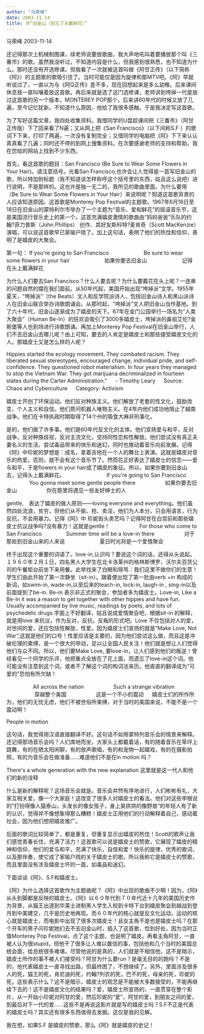```yaml
---
author: "马荣峰"
date: 2003-11-14
title: 评“旧金山（别忘了头戴鲜花）”
---
```


马荣峰  2003-11-14



还记得那次上机械制图课，续老师说要放歌曲，我大声地吼叫着要播放那个叫《三番市》的歌。虽然我没听过，不知道内容是什么，但我感到很熟悉，也不知道为什么。那时还没有开选修课。但我看了一次就被这首叫做《阿甘正传》（以下简称《阿》）的主题歌的歌吸引住了。当时可能仅是因为旋律和那MTV吧。《阿》早就听说过了，一直以为与《阿Q正传》差不多，现在回想起来是多么幼稚。后来课间休息我一直叫嚷着放这首歌。再后来就是选了这门选修课，老师讲到垮掉一代是放过这首歌的另一个版本，MONTEREY POP那个，后来讲60年代的时候又放了几遍，至今记忆犹新。不知道什么原因，他给了我很多感触。于是我决定写这首歌。

为了写好这篇文章，我四处收集资料。我借同学的U盘趁课间把《三番市》（阿甘正传版）下了回来看了N遍；又从网上把《San Francisco》（以下间称S.F ）的歌词下下来，打印了两遍，一次没有复制完全；又借同学的电脑把《阿》下下来认认真真看了几遍；同时还不停的到网上搜集资料。在次要感谢老师的支持和帮助。我在您给的网站上找到不少东西。

首先，看这首歌的题目：San Francisco (Be Sure to Wear Some Flowers in Your Hair)。请注意括号。光看San Francisco,也许会让人觉得是一首写旧金山的歌，所以特加附标题（我不知道该怎样称呼这个括号里的东西，姑且这么说吧）进行说明，不是那样的。这也许是独一无二的，我所见的歌曲里面。为什么要用（Be Sure to Wear Some Flowers in Your Hair）来说明呢？知道这首歌背景的人应该知道原因。这首歌是Monterey Pop Festival的主题歌。1967年6月16日至18日在旧金山的蒙特利尔市举办了一个主题为“音乐、爱和鲜花”的摇滚音乐节，这是美国流行音乐史上的第一个。这首充满嬉皮激情的歌曲由“妈妈爸爸”乐队的约翰?菲力普斯（John Phillips） 创作、其好友斯科特?麦肯奇（Scott MacKenzie）演唱，可以说这首歌早已家喻户晓了。加上这句话，表明了他们的热忱和信仰，表明了是嬉皮的大聚会。

第一句：
If you're going to San Francisco
　　　　　　 Be sure to wear some flowers in your hair
　　　　　　 如果你要去旧金山
　　　　　　 记得在头上戴满鲜花

为什么人们要去San Francisco？什么人要去呢？为什么要戴花在头上呢？一连串的问题自然的摆在我们面前。从50年代起，美国开始出现“垮掉派”文学。1955年夏天，“垮掉派”（the Beats）文人和反学院派诗人，包括旧金山诗人和黑山派诗人在旧金山联合举办诗歌朗诵会。从那时起，“垮掉派”文人把旧金山当作基地。到了六十年代，旧金山逐渐成为了嬉皮的天下。67年在金门公园举行一场名为“人类大聚会”（Human Be-In）的狂欢会吸引了3000多嬉皮士，垮掉派的鼻祖艾伦?金斯堡等人也到场进行诗歌朗诵。再加上Monterey Pop Festival在旧金山举行，人们不去旧金山去哪儿呢？由上可知，要去的人肯定是嬉皮士和那些接受嬉皮文化的人。那嬉皮士又是怎么样的人呢？

Hippies started the ecology movement. They combated racism. They liberated sexual stereotypes, encouraged change, individual pride, and self-confidence. They questioned robot materialism. In four years they managed to stop the Vietnam War. They got marijuana decriminalized in fourteen states during the Carter Administration."
　 - Timothy Leary
　 Source: Chaos and Cyberculture
　 Category: Activism

嬉皮士开创了环保运动。他们反对种族主义。他们解放了老套的性文化，鼓励改变，个人主义和自信。他们质问机器人唯物主义。在4年内他们成功地阻止了越南战争。他们在卡特执政时期取得了14个州的吸食大麻非刑事化。

是的，他们做了许多事。他们是60年代反文化的主体。他们宣扬爱与和平，反对战争，反对种族歧视，反对主流文化，坚持同性恋和性解放。他们尝试没有真正夫妻名义的生活，尝试毒品带来的快乐和迷幻，同时也推动着音乐向前发展。记得《阿》中珍妮的梦想是：成名，拿着吉他在一个人的舞台上表演。这就是嬉皮对音乐的热爱。否则，就不会有这个音乐节了。然而花正好表达了嬉皮士的信念——爱与和平，于是flowers in your hair成了嬉皮的象征。所以，如果你要到旧金山去，记得头上戴满鲜花。
　　　　
　　　 If you're going to San Francisco
　　　　 You gonna meet some gentle people there
　　　　　 如果你要去旧金山
　　　　　 你在那里将遇见一些友好绅士的人

gentle,　表达了嬉皮的做人原则——loving everyone and everything。他们虽然四处流浪，贫穷，但他们从不偷、抢、卖淫，他们为人本分，只会用语言，行为反抗，不会用暴力。记得《阿》中 珍妮街头卖艺吗？记得阿甘在白宫前和那些嬉皮士抗议战争吗?没有暴力！这就是gentle！
　　　　　 For those who come to San Francisco
　　　　 Summer time will be a love-in there
　　　　　 对于那些到旧金山来的人来说　
　　　　　 夏日时光将是一个爱情聚会

终于出现这个重要的词语了。love-in,认识吗？要说这个词的话，还得从头说起。１９６０年２月１日，四名黑人大学生在北卡洛莱州的格林斯博罗，沃尔夫百货公司的午餐柜台前坐下来用餐。此举找来了白眼和辱骂：我们这里不做你们的生意！学生们由此开始了第一次静坐（sit-in）。跟着便出现了第一批由verb +in 构成的新词，如swim-in, wade-in,以至后来的teach-in, lock-in, laugh-in , sing-in以及前面提到了be-in. Be-in 表示非正式的聚会，参加者多为嬉皮士。Love-in, Like a Be-In it was a reason to get together with other hippies and have fun. Usually accompanied by live music, readings by poets, and lots of psychedelic drugs.字面上不好翻译，姑且说成爱情聚会吧，根据sit-in 的解释，就是用love 来抗议，作为反对，反抗，反叛的形式吧。Love 不仅包括对人的爱，对世间的爱，还应包括性解放，性爱。因为嬉皮士们宣扬的就是“Make Love, Not War”,这就是他们的口号！性爱应该是主要的，因为他们尝试这么做，而且这是冲破伦理的束缚，是一个很大的举动，足以让全国人民关注！他们就是想让人们觉得他们与众不同。所以，他们要Make Love, 要love-in，让人们感到他们的叛逆！曾经看见一个同学的乐评，他把重点全放在了花上面，而遗忘了love-in这个词。他可能没有注意到这个词，或者不了解这个词的构词法来历。他直直的翻译成为“可爱的”恐怕有所欠缺！

　　　　　All across the nation
　　　　　 Such a strange vibration
　　　　　 穿越整个美国
　　　　　 这是一个不小的震动
　
嬉皮士们的所作所为，他们的无忧无虑，他们不被世俗所束缚，对于当时的美国来说，不能不是一个震动啊！

People in motion

这句话，我觉得用汉语直接翻译不好。这句话不如用蒙特列音乐会的情景来解释。还记得那场音乐会吗？人们席地而坐，大家头上都戴着话，有的随着音乐在草坪上跳舞，有的在晒太阳闲聊，有的放声歌唱，有的和宠物一起嬉戏，有的在摄影拍照，有的为音乐会在做准备……难道他们不是在in motion 吗？

There's a whole generation with the new explanation
这里就是这一代人和他们的新的诠释

什么是新的解释呢？这场音乐会就是。音乐会井然有序地进行，人们彬彬有礼，大家互相关爱，像一个大家庭！这改变了很多人对嬉皮士的看法。他们对这些李根说的“打扮得像人猿泰山，头发长的像女孩子，身上臭烘烘的像野兽”的年轻人有了新的认识，觉得并不像想象得那么糟糕！嬉皮士正用他们的行动解释着自己，感动着社会，因为他们想把嬉皮推广。

后面的歌词比较简单了，都是重复，但重复显示出嬉皮的热忱！Scott的歌声让我们感觉青春长住，充满了活力！这首歌可以说是嬉皮士的赞歌，它展现了嬉皮的精神和信仰，他们的爱与和平，充满了快乐，自信和爱！快乐的旋律，优秀的歌词，以及那伴奏，使它成了家喻户晓的关于嬉皮士的歌，所以我称它是嬉皮士的赞歌，而且里面没有涉及嬉皮士坏的一面，如毒品和迷幻。

下面谈谈《阿》、S.F和嬉皮士。

《阿》为什么选择这首歌作为主题曲呢？《阿》中出现的歌曲不少啊！因为，《阿》从头到脚都是反映的嬉皮士。《阿》以６０年代到７０年代近十几年的美国历史作为背景，从猫王出道到华莱士进制黑人学生入校到卡特下台到嬉皮聚会到越战到登月到中美建交，几乎是历史地再现。而６０年代的核心就是反文化运动，运动的核心就是嬉皮士，而电影中出现了很多次嬉皮士！且女主角不是也是嬉皮士吗？在那个开车的男子问珍妮她们去不去旧金山时，插入了这首歌，恰到好处，因为当时正值Monterey Pop Festival，点了这个主题，也说明了嬉皮。再看主角阿甘，一直被人认为很stupid，但他干了很多让人难以置信的事，包括他和几个当时的美国总统会面，给总统很多难堪。尽管他说的是真的，人们就是不相信他，这不是暗示，嬉皮士所作的事不被人们接受吗？阿甘为什么要run？是毫无目的的跑吗？不是的，他代表嬉皮士一直寻找出路，但最终困了，不想继续了。另外，里面涉及很多人的死，猫王的死，肯尼迪的死，约翰?列农的死，巴不的死，母亲的死，珍妮的死，这些表示什么？这不是暗示，嬉皮士的观念是不能被大多数接受的，不能再继续下去的！这不是嬉皮文化的结果吗？爱，嬉皮士所宣扬的，一直贯穿在整个影片，从一开始小珍妮对阿甘的爱，然后珍妮的“爱”，阿甘的爱，到朋友之间的爱，到最后对下一代的爱……这些不是再说这影片就是写的嬉皮士吗？S.F不正是代表的嬉皮士吗？其实还有很多东西值得去发掘。这仅是我的见解。

我在想，如果S.F 是嬉皮的赞歌，那么《阿》就是嬉皮的史记！